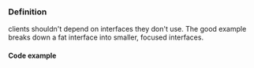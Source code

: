 ### Definition


clients shouldn't depend on interfaces they don't use. The good example breaks down a fat interface into smaller, focused interfaces.

#### Code example
